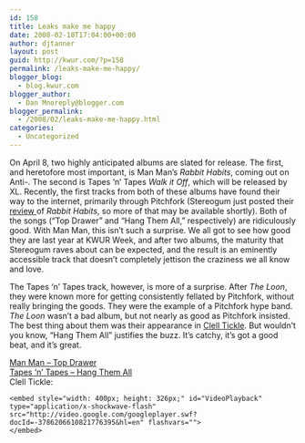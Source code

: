 ```yaml
---
id: 158
title: Leaks make me happy
date: 2008-02-18T17:04:00+00:00
author: djtanner
layout: post
guid: http://kwur.com/?p=158
permalink: /leaks-make-me-happy/
blogger_blog:
  - blog.kwur.com
blogger_author:
  - Dan Mnoreply@blogger.com
blogger_permalink:
  - /2008/02/leaks-make-me-happy.html
categories:
  - Uncategorized
---
```

<div class="pf-content">
  <p>
    On April 8, two highly anticipated albums are slated for release. The first, and heretofore most important, is Man Man’s <span style="font-style: italic;">Rabbit Habits</span>, coming out on Anti-. The second is Tapes ‘n’ Tapes <span style="font-style: italic;">Walk it Off</span>, which will be released by XL. Recently, the first tracks from both of these albums have found their way to the internet, primarily through Pitchfork (Stereogum just posted their <a href="http://stereogum.com/archives/premature-evaluation/premature-evaluation-man-man-rabbit-habits_008123.html">review </a>of <span style="font-style: italic;">Rabbit Habits</span>, so more of that may be available shortly). Both of the songs (“Top Drawer” and “Hang Them All,” respectively) are ridiculously good. With Man Man, this isn’t such a surprise. We all got to see how good they are last year at KWUR Week, and after two albums, the maturity that Stereogum raves about can be expected, and the result is an eminently accessible track that doesn’t completely jettison the craziness we all know and love.
  </p>
  
  <p>
    The Tapes ‘n’ Tapes track, however, is more of a surprise. After <span style="font-style: italic;">The Loon</span>, they were known more for getting consistently fellated by Pitchfork, without really bringing the goods. They were the example of a Pitchfork hype band. <span style="font-style: italic;">The Loon</span> wasn’t a bad album, but not nearly as good as Pitchfork insisted. The best thing about them was their appearance in <a href="http://video.google.com/videoplay?docid=-3786206610821776395">Clell Tickle</a>. But wouldn’t you know, “Hang Them All” justifies the buzz. It’s catchy, it’s got a good beat, and it’s great.
  </p>
  
  <p>
    <a href="http://stereogum.com/mp3/Man%20Man%20-%20Top%20Drawer.mp3">Man Man – Top Drawer</a><br /><a href="http://www.beggarsgroupusa.com/mp3/tapesntapes_hangthemall.mp3">Tapes ‘n’ Tapes – Hang Them All</a><br />Clell Tickle:<br />
    
    <embed style="width: 400px; height: 326px;" id="VideoPlayback" type="application/x-shockwave-flash" src="http://video.google.com/googleplayer.swf?docId=-3786206610821776395&hl=en" flashvars="">
    </embed>
  </p>
</div>